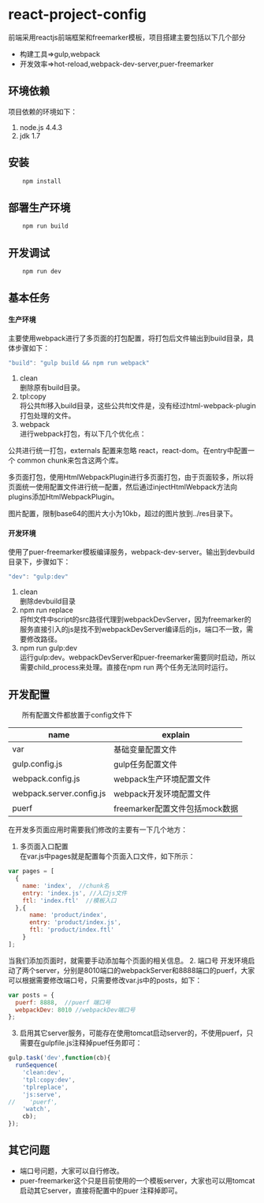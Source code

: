 # react-project-config
前端采用reactjs前端框架和freemarker模板，项目搭建主要包括以下几个部分
- 构建工具=>gulp,webpack
- 开发效率=>hot-reload,webpack-dev-server,puer-freemarker

## 环境依赖
项目依赖的环境如下：
1. node.js 4.4.3
2. jdk 1.7

## 安装
```sh
    npm install
```
## 部署生产环境
```sh
    npm run build
```
## 开发调试
```sh
    npm run dev
```
## 基本任务
#### 生产环境
主要使用webpack进行了多页面的打包配置，将打包后文件输出到build目录，具体步骤如下：
```js
"build": "gulp build && npm run webpack"
```
1. clean  
  删除原有build目录。
2. tpl:copy  
  将公共ftl移入build目录，这些公共ftl文件是，没有经过html-webpack-plugin打包处理的文件。
3. webpack  
  进行webpack打包，有以下几个优化点：

 公共进行统一打包，externals 配置来忽略 react，react-dom。在entry中配置一个 common chunk来包含这两个库。  

 多页面打包，使用HtmlWebpackPlugin进行多页面打包，由于页面较多，所以将页面统一使用配置文件进行统一配置，然后通过injectHtmlWebpack方法向plugins添加HtmlWebpackPlugin。

 图片配置，限制base64的图片大小为10kb，超过的图片放到../res目录下。

#### 开发环境
使用了puer-freemarker模板编译服务，webpack-dev-server。输出到devbuild目录下，步骤如下：
```js
"dev": "gulp:dev"
```
1. clean  
  删除devbuild目录
2. npm run replace  
  将ftl文件中script的src路径代理到webpackDevServer，因为freemarker的服务直接引入的js是找不到webpackDevServer编译后的js，端口不一致，需要修改路径。
3. npm run gulp:dev  
  运行gulp:dev。webpackDevServer和puer-freemarker需要同时启动，所以需要child_process来处理。直接在npm run 两个任务无法同时运行。

## 开发配置
&emsp;&emsp;所有配置文件都放置于config文件下

name | explain
---|---
var | 基础变量配置文件
gulp.config.js | gulp任务配置文件
webpack.config.js | webpack生产环境配置文件
webpack.server.config.js | webpack开发环境配置文件
puerf | freemarker配置文件包括mock数据

在开发多页面应用时需要我们修改的主要有一下几个地方：
1. 多页面入口配置  
在var.js中pages就是配置每个页面入口文件，如下所示：
```js
var pages = [
  {
    name: 'index',  //chunk名
    entry: 'index.js', //入口js文件
    ftl: 'index.ftl'  //模板入口
  },{
      name: 'product/index',
      entry: 'product/index.js',
      ftl: 'product/index.ftl'
    }
];
```
当我们添加页面时，就需要手动添加每个页面的相关信息。
2. 端口号
开发环境启动了两个server，分别是8010端口的webpackServer和8888端口的puerf，大家可以根据需要修改端口号，只需要修改var.js中的posts，如下：
```js
var posts = {
  puerf: 8888,  //puerf 端口号
  webpackDev: 8010 //webpackDev端口号
};
```
3. 启用其它server服务，可能存在使用tomcat启动server的，不使用puerf，只需要在gulpfile.js注释掉puef任务即可：
```js
gulp.task('dev',function(cb){
  runSequence(
    'clean:dev',
    'tpl:copy:dev',
    'tplreplace',
    'js:serve',
//    'puerf',
    'watch',
    cb);
});
```



## 其它问题
- 端口号问题，大家可以自行修改。
- puer-freemarker这个只是目前使用的一个模板server，大家也可以用tomcat启动其它server，直接将配置中的puer 注释掉即可。
